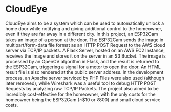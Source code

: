 # CloudEye

CloudEye aims to be a system which can be used to automatically unlock a home door while notifying and giving additional control to the homeowner, even if they are far away in a different city. In this project, an ESP32Cam takes an image of a person at the door. The ESP32Cam sends the image in multipart/form-data file format as an HTTP POST Request to the AWS cloud server via TCP/IP packets. A Flask Server, hosted on an AWS EC2 Instance, receives the image and stores it on the server in an S3 Bucket. The image is processed by an OpenCV algorithm in Flask, and the result is returned to the ESP32Cam, triggering a signal for a motor to open the door. An HTML result file is also rendered at the public server address. In the development process, an Apache server serviced by PHP Files were also used (although later removed), while Wireshark was a useful tool to debug HTTP POST Requests by analyzing raw TCP/IP Packets. The project also aimed to be incredibly cost-effective for the homeowner, with the only costs for the homeowner being the ESP32Cam (~$10 or ₹800) and small cloud service costs. 
